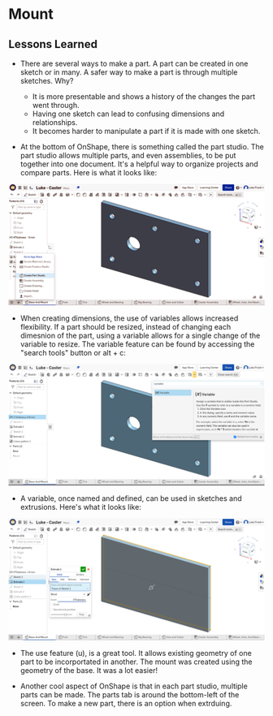 # Mount

## Lessons Learned

* There are several ways to make a part. A part can be created in one sketch or in many. A safer way to make a part is through multiple sketches. Why?

  - It is more presentable and shows a history of the changes the part went through.
  - Having one sketch can lead to confusing dimensions and relationships. 
  - It becomes harder to manipulate a part if it is made with one sketch. 
  
* At the bottom of OnShape, there is something called the part studio. The part studio allows multiple parts, and even assemblies, to be put together into one document. It's a helpful way to organize projects and compare parts. Here is what it looks like:

![Part Studio Picture](/Pictures/Luke-Engineering_III-Part_Studio.png)

* When creating dimensions, the use of variables allows increased flexibility. If a part should be resized, instead of changing each dimesnion of the part, using a variable allows for a single change of the variable to resize. The variable feature can be found by accessing the "search tools" button or alt + c:

![Variable Picture](/Pictures/Luke-Engineering_III-Variable_Picture.png)

* A variable, once named and defined, can be used in sketches and extrusions. Here's what it looks like:

![Variable In Extrusions Picture](/Pictures/Luke-Engineering_III-Using_Variable_In_Extrusion_Picture.png)

* The use feature (u), is a great tool. It allows existing geometry of one part to be incorportated in another. The mount was created using the geometry of the base. It was a lot easier!

* Another cool aspect of OnShape is that in each part studio, multiple parts can be made. The parts tab is around the bottom-left of the screen. To make a new part, there is an option when extrduing. 
 
